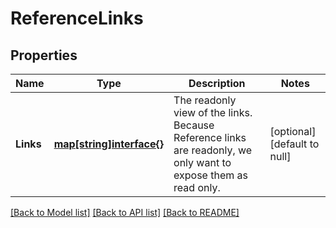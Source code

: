 # ReferenceLinks

## Properties
Name | Type | Description | Notes
------------ | ------------- | ------------- | -------------
**Links** | [**map[string]interface{}**](interface{}.md) | The readonly view of the links.  Because Reference links are readonly, we only want to expose them as read only. | [optional] [default to null]

[[Back to Model list]](../README.md#documentation-for-models) [[Back to API list]](../README.md#documentation-for-api-endpoints) [[Back to README]](../README.md)


